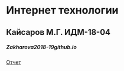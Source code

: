 # Интернет технологии
## Кайсаров М.Г. ИДМ-18-04
##### Zakharova2018-19github.io

<a href="https://kaysarov.github.io">Отчет</a>
